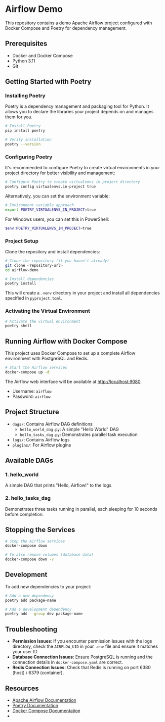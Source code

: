 # Airflow Demo

This repository contains a demo Apache Airflow project configured with Docker Compose and Poetry for dependency management.

## Prerequisites

- Docker and Docker Compose
- Python 3.11
- Git

## Getting Started with Poetry

### Installing Poetry

Poetry is a dependency management and packaging tool for Python. It allows you to declare the libraries your project depends on and manages them for you.

```bash
# Install Poetry
pip install poetry

# Verify installation
poetry --version
```

### Configuring Poetry

It's recommended to configure Poetry to create virtual environments in your project directory for better visibility and management:

```bash
# Configure Poetry to create virtualenvs in project directory
poetry config virtualenvs.in-project true
```

Alternatively, you can set the environment variable:

```bash
# Environment variable approach
export POETRY_VIRTUALENVS_IN_PROJECT=true
```

For Windows users, you can set this in PowerShell:
```powershell
$env:POETRY_VIRTUALENVS_IN_PROJECT=true
```

### Project Setup

Clone the repository and install dependencies:

```bash
# Clone the repository (if you haven't already)
git clone <repository-url>
cd airflow-demo

# Install dependencies
poetry install
```

This will create a `.venv` directory in your project and install all dependencies specified in `pyproject.toml`.

### Activating the Virtual Environment

```bash
# Activate the virtual environment
poetry shell
```

## Running Airflow with Docker Compose

This project uses Docker Compose to set up a complete Airflow environment with PostgreSQL and Redis.

```bash
# Start the Airflow services
docker-compose up -d
```

The Airflow web interface will be available at [http://localhost:9080](http://localhost:9080).

- Username: `airflow`
- Password: `airflow`

## Project Structure

- `dags/`: Contains Airflow DAG definitions
  - `hello_world_dag.py`: A simple "Hello World" DAG
  - `hello_tasks_dag.py`: Demonstrates parallel task execution
- `logs/`: Contains Airflow logs
- `plugins/`: For Airflow plugins

## Available DAGs

### 1. hello_world

A simple DAG that prints "Hello, Airflow!" to the logs.

### 2. hello_tasks_dag

Demonstrates three tasks running in parallel, each sleeping for 10 seconds before completion.

## Stopping the Services

```bash
# Stop the Airflow services
docker-compose down

# To also remove volumes (database data)
docker-compose down -v
```

## Development

To add new dependencies to your project:

```bash
# Add a new dependency
poetry add package-name

# Add a development dependency
poetry add --group dev package-name
```

## Troubleshooting

- **Permission Issues**: If you encounter permission issues with the logs directory, check the `AIRFLOW_UID` in your `.env` file and ensure it matches your user ID.
- **Database Connection Issues**: Ensure PostgreSQL is running and the connection details in `docker-compose.yaml` are correct.
- **Redis Connection Issues**: Check that Redis is running on port 6380 (host) / 6379 (container).

## Resources

- [Apache Airflow Documentation](https://airflow.apache.org/docs/)
- [Poetry Documentation](https://python-poetry.org/docs/)
- [Docker Compose Documentation](https://docs.docker.com/compose/)
- 
